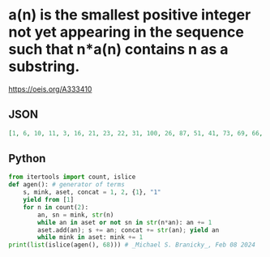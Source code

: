 # a\(n\) is the smallest positive integer not yet appearing in the sequence such that n\*a\(n\) contains n as a substring\.
https://oeis.org/A333410
## JSON
```JSON
[1, 6, 10, 11, 3, 16, 21, 23, 22, 31, 100, 26, 87, 51, 41, 73, 69, 66, 63, 36, 58, 101, 97, 52, 5, 102, 103, 46, 79, 61, 107, 76, 192, 151, 81, 38, 201, 89, 164, 35, 59, 34, 173, 126, 99, 184, 74, 135, 153, 7, 167, 176, 29, 251, 121, 28, 168, 148, 27, 56, 92, 123, 137, 57, 141, 207, 25, 113]
```
## Python
```Python
from itertools import count, islice
def agen(): # generator of terms
    s, mink, aset, concat = 1, 2, {1}, "1"
    yield from [1]
    for n in count(2):
        an, sn = mink, str(n)
        while an in aset or not sn in str(n*an): an += 1
        aset.add(an); s += an; concat += str(an); yield an
        while mink in aset: mink += 1
print(list(islice(agen(), 68))) # _Michael S. Branicky_, Feb 08 2024
```
